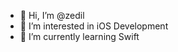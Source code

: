 - 👋 Hi, I’m @zedil
- 👀 I’m interested in iOS Development
- 🌱 I’m currently learning Swift

<!---
zedil/zedil is a ✨ special ✨ repository because its `README.md` (this file) appears on your GitHub profile.
You can click the Preview link to take a look at your changes.
--->
